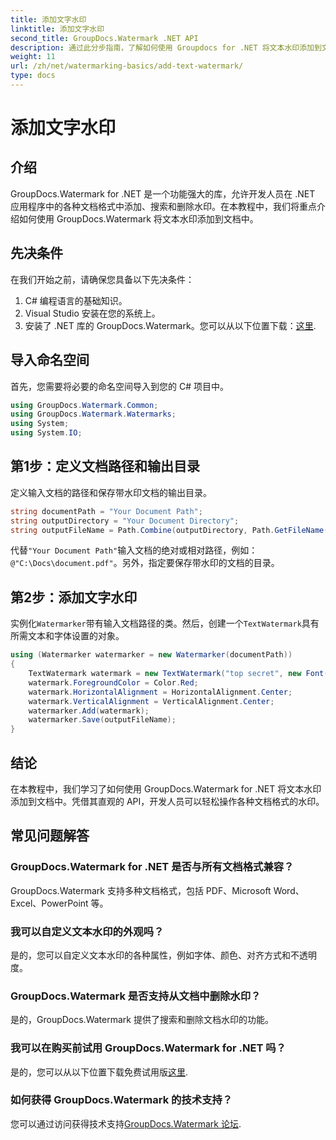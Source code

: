 ```yaml
---
title: 添加文字水印
linktitle: 添加文字水印
second_title: GroupDocs.Watermark .NET API
description: 通过此分步指南，了解如何使用 Groupdocs for .NET 将文本水印添加到文档中。
weight: 11
url: /zh/net/watermarking-basics/add-text-watermark/
type: docs
---
```

# 添加文字水印

## 介绍
GroupDocs.Watermark for .NET 是一个功能强大的库，允许开发人员在 .NET 应用程序中的各种文档格式中添加、搜索和删除水印。在本教程中，我们将重点介绍如何使用 GroupDocs.Watermark 将文本水印添加到文档中。
## 先决条件
在我们开始之前，请确保您具备以下先决条件：
1. C# 编程语言的基础知识。
2. Visual Studio 安装在您的系统上。
3. 安装了 .NET 库的 GroupDocs.Watermark。您可以从以下位置下载：[这里](https://releases.groupdocs.com/Watermark/net/).

## 导入命名空间
首先，您需要将必要的命名空间导入到您的 C# 项目中。
```csharp
using GroupDocs.Watermark.Common;
using GroupDocs.Watermark.Watermarks;
using System;
using System.IO;
```
## 第1步：定义文档路径和输出目录
定义输入文档的路径和保存带水印文档的输出目录。
```csharp
string documentPath = "Your Document Path";
string outputDirectory = "Your Document Directory";
string outputFileName = Path.Combine(outputDirectory, Path.GetFileName(documentPath));
```
代替`"Your Document Path"`输入文档的绝对或相对路径，例如：`@"C:\Docs\document.pdf"`。另外，指定要保存带水印的文档的目录。
## 第2步：添加文字水印
实例化`Watermarker`带有输入文档路径的类。然后，创建一个`TextWatermark`具有所需文本和字体设置的对象。
```csharp
using (Watermarker watermarker = new Watermarker(documentPath))
{
    TextWatermark watermark = new TextWatermark("top secret", new Font("Arial", 36));
    watermark.ForegroundColor = Color.Red;
    watermark.HorizontalAlignment = HorizontalAlignment.Center;
    watermark.VerticalAlignment = VerticalAlignment.Center;
    watermarker.Add(watermark);
    watermarker.Save(outputFileName);
}
```

## 结论
在本教程中，我们学习了如何使用 GroupDocs.Watermark for .NET 将文本水印添加到文档中。凭借其直观的 API，开发人员可以轻松操作各种文档格式的水印。
## 常见问题解答
### GroupDocs.Watermark for .NET 是否与所有文档格式兼容？
GroupDocs.Watermark 支持多种文档格式，包括 PDF、Microsoft Word、Excel、PowerPoint 等。
### 我可以自定义文本水印的外观吗？
是的，您可以自定义文本水印的各种属性，例如字体、颜色、对齐方式和不透明度。
### GroupDocs.Watermark 是否支持从文档中删除水印？
是的，GroupDocs.Watermark 提供了搜索和删除文档水印的功能。
### 我可以在购买前试用 GroupDocs.Watermark for .NET 吗？
是的，您可以从以下位置下载免费试用版[这里](https://releases.groupdocs.com/).
### 如何获得 GroupDocs.Watermark 的技术支持？
您可以通过访问获得技术支持[GroupDocs.Watermark 论坛](https://forum.groupdocs.com/c/watermark/19).